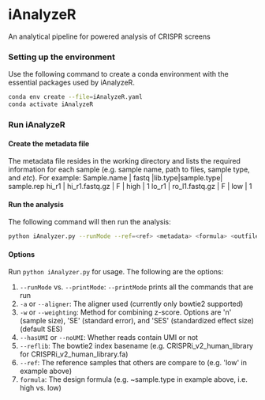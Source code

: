 # iAnalyzeR
An analytical pipeline for powered analysis of CRISPR screens

### Setting up the environment
Use the following command to create a conda environment with the essential packages used by iAnalyzeR.
```bash
conda env create --file=iAnalyzeR.yaml
conda activate iAnalyzeR
```
### Run iAnalyzeR
#### Create the metadata file
The metadata file resides in the working directory and lists the required information for each sample (e.g. sample name, path to files, sample type, and *etc*). For example:
Sample.name  |    fastq         |lib.type|sample.type| sample.rep
hi_r1        | hi_r1.fastq.gz   |   F    |     high   |      1
lo_r1        | ro_l1.fastq.gz   |   F    |     low    |      1

#### Run the analysis
The following command will then run the analysis:
```bash
python iAnalyzer.py --runMode --ref=<ref> <metadata> <formula> <outfile.txt>
```
#### Options
Run `python iAnalyzer.py` for usage.
The following are the options:
1. `--runMode` vs. `--printMode`: `--printMode` prints all the commands that are run
2. `-a` or `--aligner`: The aligner used (currently only bowtie2 supported)
3. `-w` or `--weighting`: Method for combining z-score. Options are 'n' (sample size), 'SE' (standard error), and 'SES' (standardized effect size) (default SES)
4. `--hasUMI` or `--noUMI`: Whether reads contain UMI or not
5. `--reflib`: The bowtie2 index basename (e.g. CRISPRi_v2_human_library for CRISPRi_v2_human_library.fa)
6. `--ref`: The reference samples that others are compare to (e.g. 'low' in example above)
7. `formula`: The design formula (e.g. ~sample.type in example above, i.e. high vs. low)
